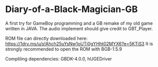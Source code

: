 # Diary-of-a-Black-Magician-GB
A first try for GameBoy programming and a GB remake of my old game written in JAVA.
The audio implement should give credit to GBT_Player.

ROM file can directly downloaded here: https://1drv.ms/u/s!Ahch25uYsNw1oUTi0gYHht02MYX6?e=5KTiS3
It is strongly recommended to open the ROM with BGB-1.5.9

Compliling dependencies: GBDK-4.0.0, hUGEDriver
